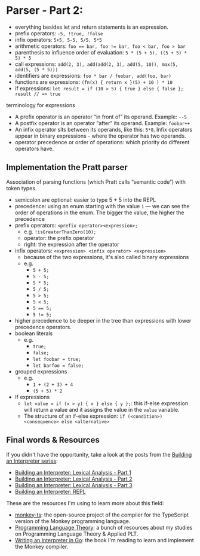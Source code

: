 # Parser - Part 2:

- everything besides let and return statements is an expression.
- prefix operators: `-5, !true, !false`
- infix operators: `5+5, 5-5, 5/5, 5*5`
- arithmetic operators: `foo == bar, foo != bar, foo < bar, foo > bar`
- parenthesis to influence order of evaluation: `5 * (5 + 5), ((5 + 5) * 5) * 5`
- call expressions: `add(2, 3), add(add(2, 3), add(5, 10)), max(5, add(5, (5 * 5)))`
- identifiers are expressions: `foo * bar / foobar, add(foo, bar)`
- functions are expressions: `(fn(x) { return x }(5) + 10 ) * 10`
- if expressions: `let result = if (10 > 5) { true } else { false }; result // => true`

terminology for expressions

- A prefix operator is an operator “in front of” its operand. Example: `--5`
- A postfix operator is an operator “after” its operand. Example: `foobar++`
- An infix operator sits between its operands, like this: `5*8`. Infix operators appear in binary expressions - where the operator has two operands.
- operator precedence or order of operations: which priority do different operators have.

## Implementation the Pratt parser

Association of parsing functions (which Pratt calls “semantic code”) with token types.

- semicolon are optional: easier to type 5 + 5 into the REPL
- precedence: using an enum starting with the value `1` — we can see the order of operations in the enum. The bigger the value, the higher the precedence
- prefix operators: `<prefix operator><expression>;`
  - e.g. `!isGreaterThanZero(10);`
  - operator: the prefix operator
  - right: the expression after the operator
- infix operators: `<expression> <infix operator> <expression>`
  - because of the two expressions, it's also called binary expressions
  - e.g.
    - `5 + 5;`
    - `5 - 5;`
    - `5 * 5;`
    - `5 / 5;`
    - `5 > 5;`
    - `5 < 5;`
    - `5 == 5;`
    - `5 != 5;`
- higher precedence to be deeper in the tree than expressions with lower precedence operators.
- boolean literals
  - e.g.
    - `true;`
    - `false;`
    - `let foobar = true;`
    - `let barfoo = false;`
- grouped expressions
  - e.g.
    - `1 + (2 + 3) + 4`
    - `(5 + 5) * 2`
- If expressions
  - `let value = if (x > y) { x } else { y };`: this if-else expression will return a value and it assigns the value in the `value` variable.
  - The structure of an if-else expression: `if (<condition>) <consequence> else <alternative>`

## Final words & Resources

If you didn't have the opportunity, take a look at the posts from the [Building an Interpreter series](https://leandrotk.github.io/series/building-an-interpreter/):

- [Building an Interpreter: Lexical Analysis - Part 1](https://leandrotk.github.io/series/building-an-interpreter/building-an-interpreter-lexical-analysis-part-1.html)
- [Building an Interpreter: Lexical Analysis - Part 2](https://leandrotk.github.io/series/building-an-interpreter/building-an-interpreter-lexical-analysis-part-2.html)
- [Building an Interpreter: Lexical Analysis - Part 3](https://leandrotk.github.io/series/building-an-interpreter/building-an-interpreter-lexical-analysis-part-3.html)
- [Building an Interpreter: REPL](https://leandrotk.github.io/series/building-an-interpreter/building-an-interpreter-repl.html)

These are the resources I'm using to learn more about this field:

- [monkey-ts](https://github.com/leandrotk/monkey-ts): the open-source project of the compiler for the TypeScript version of the Monkey programming language.
- [Programming Language Theory](https://github.com/leandrotk/programming-language-theory): a bunch of resources about my studies on Programming Language Theory & Applied PLT.
- [Writing an Interpreter in Go](https://www.goodreads.com/book/show/32681092-writing-an-interpreter-in-go): the book I'm reading to learn and implement the Monkey compiler.
